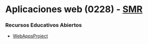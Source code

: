 # Aplicaciones web (0228) - [SMR](../smr.md)

### Recursos Educativos Abiertos

* [WebAppsProject](http://cristiangarcia.org/WebAppsProject/)
